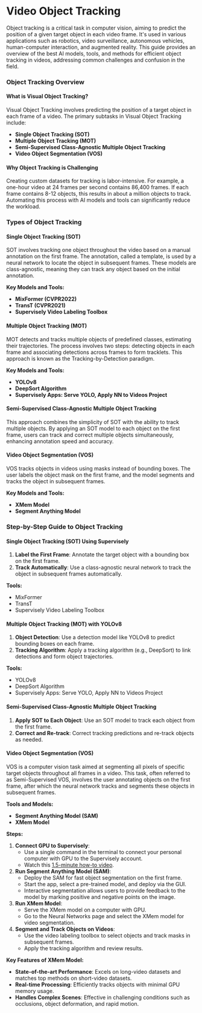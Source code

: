 # Video Object Tracking

Object tracking is a critical task in computer vision, aiming to predict the position of a given target object in each video frame. It's used in various applications such as robotics, video surveillance, autonomous vehicles, human-computer interaction, and augmented reality. This guide provides an overview of the best AI models, tools, and methods for efficient object tracking in videos, addressing common challenges and confusion in the field.

### Object Tracking Overview

#### What is Visual Object Tracking?

Visual Object Tracking involves predicting the position of a target object in each frame of a video. The primary subtasks in Visual Object Tracking include:

* **Single Object Tracking (SOT)**
* **Multiple Object Tracking (MOT)**
* **Semi-Supervised Class-Agnostic Multiple Object Tracking**
* **Video Object Segmentation (VOS)**

#### Why Object Tracking is Challenging

Creating custom datasets for tracking is labor-intensive. For example, a one-hour video at 24 frames per second contains 86,400 frames. If each frame contains 8-12 objects, this results in about a million objects to track. Automating this process with AI models and tools can significantly reduce the workload.

### Types of Object Tracking

#### Single Object Tracking (SOT)

SOT involves tracking one object throughout the video based on a manual annotation on the first frame. The annotation, called a template, is used by a neural network to locate the object in subsequent frames. These models are class-agnostic, meaning they can track any object based on the initial annotation.

**Key Models and Tools:**

* **MixFormer (CVPR2022)**
* **TransT (CVPR2021)**
* **Supervisely Video Labeling Toolbox**

#### Multiple Object Tracking (MOT)

MOT detects and tracks multiple objects of predefined classes, estimating their trajectories. The process involves two steps: detecting objects in each frame and associating detections across frames to form tracklets. This approach is known as the Tracking-by-Detection paradigm.

**Key Models and Tools:**

* **YOLOv8**
* **DeepSort Algorithm**
* **Supervisely Apps: Serve YOLO, Apply NN to Videos Project**

#### Semi-Supervised Class-Agnostic Multiple Object Tracking

This approach combines the simplicity of SOT with the ability to track multiple objects. By applying an SOT model to each object on the first frame, users can track and correct multiple objects simultaneously, enhancing annotation speed and accuracy.

#### Video Object Segmentation (VOS)

VOS tracks objects in videos using masks instead of bounding boxes. The user labels the object mask on the first frame, and the model segments and tracks the object in subsequent frames.

**Key Models and Tools:**

* **XMem Model**
* **Segment Anything Model**

### Step-by-Step Guide to Object Tracking

#### Single Object Tracking (SOT) Using Supervisely

1. **Label the First Frame**: Annotate the target object with a bounding box on the first frame.
2. **Track Automatically**: Use a class-agnostic neural network to track the object in subsequent frames automatically.

**Tools:**

* MixFormer
* TransT
* Supervisely Video Labeling Toolbox

#### Multiple Object Tracking (MOT) with YOLOv8

1. **Object Detection**: Use a detection model like YOLOv8 to predict bounding boxes on each frame.
2. **Tracking Algorithm**: Apply a tracking algorithm (e.g., DeepSort) to link detections and form object trajectories.

**Tools:**

* YOLOv8
* DeepSort Algorithm
* Supervisely Apps: Serve YOLO, Apply NN to Videos Project

#### Semi-Supervised Class-Agnostic Multiple Object Tracking

1. **Apply SOT to Each Object**: Use an SOT model to track each object from the first frame.
2. **Correct and Re-track**: Correct tracking predictions and re-track objects as needed.

#### Video Object Segmentation (VOS)

VOS is a computer vision task aimed at segmenting all pixels of specific target objects throughout all frames in a video. This task, often referred to as Semi-Supervised VOS, involves the user annotating objects on the first frame, after which the neural network tracks and segments these objects in subsequent frames.

**Tools and Models:**

* **Segment Anything Model (SAM)**
* **XMem Model**

**Steps:**

1. **Connect GPU to Supervisely**:
   * Use a single command in the terminal to connect your personal computer with GPU to the Supervisely account.
   * Watch this [1.5-minute how-to video](https://example.com).
2. **Run Segment Anything Model (SAM)**:
   * Deploy the SAM for fast object segmentation on the first frame.
   * Start the app, select a pre-trained model, and deploy via the GUI.
   * Interactive segmentation allows users to provide feedback to the model by marking positive and negative points on the image.
3. **Run XMem Model**:
   * Serve the XMem model on a computer with GPU.
   * Go to the Neural Networks page and select the XMem model for video segmentation.
4. **Segment and Track Objects on Videos**:
   * Use the video labeling toolbox to select objects and track masks in subsequent frames.
   * Apply the tracking algorithm and review results.

**Key Features of XMem Model:**

* **State-of-the-art Performance**: Excels on long-video datasets and matches top methods on short-video datasets.
* **Real-time Processing**: Efficiently tracks objects with minimal GPU memory usage.
* **Handles Complex Scenes**: Effective in challenging conditions such as occlusions, object deformation, and rapid motion.
